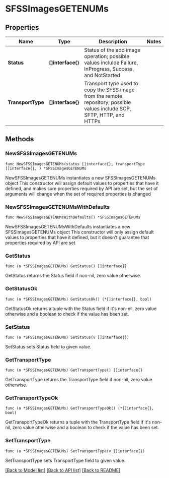 # SFSSImagesGETENUMs

## Properties

Name | Type | Description | Notes
------------ | ------------- | ------------- | -------------
**Status** | **[]interface{}** | Status of the add image operation; possible values inclulde Failure, InProgress, Success, and NotStarted  | 
**TransportType** | **[]interface{}** | Transport type used to copy the SFSS image from the remote repository; possible values include SCP, SFTP, HTTP, and HTTPs | 

## Methods

### NewSFSSImagesGETENUMs

`func NewSFSSImagesGETENUMs(status []interface{}, transportType []interface{}, ) *SFSSImagesGETENUMs`

NewSFSSImagesGETENUMs instantiates a new SFSSImagesGETENUMs object
This constructor will assign default values to properties that have it defined,
and makes sure properties required by API are set, but the set of arguments
will change when the set of required properties is changed

### NewSFSSImagesGETENUMsWithDefaults

`func NewSFSSImagesGETENUMsWithDefaults() *SFSSImagesGETENUMs`

NewSFSSImagesGETENUMsWithDefaults instantiates a new SFSSImagesGETENUMs object
This constructor will only assign default values to properties that have it defined,
but it doesn't guarantee that properties required by API are set

### GetStatus

`func (o *SFSSImagesGETENUMs) GetStatus() []interface{}`

GetStatus returns the Status field if non-nil, zero value otherwise.

### GetStatusOk

`func (o *SFSSImagesGETENUMs) GetStatusOk() (*[]interface{}, bool)`

GetStatusOk returns a tuple with the Status field if it's non-nil, zero value otherwise
and a boolean to check if the value has been set.

### SetStatus

`func (o *SFSSImagesGETENUMs) SetStatus(v []interface{})`

SetStatus sets Status field to given value.


### GetTransportType

`func (o *SFSSImagesGETENUMs) GetTransportType() []interface{}`

GetTransportType returns the TransportType field if non-nil, zero value otherwise.

### GetTransportTypeOk

`func (o *SFSSImagesGETENUMs) GetTransportTypeOk() (*[]interface{}, bool)`

GetTransportTypeOk returns a tuple with the TransportType field if it's non-nil, zero value otherwise
and a boolean to check if the value has been set.

### SetTransportType

`func (o *SFSSImagesGETENUMs) SetTransportType(v []interface{})`

SetTransportType sets TransportType field to given value.



[[Back to Model list]](../README.md#documentation-for-models) [[Back to API list]](../README.md#documentation-for-api-endpoints) [[Back to README]](../README.md)


